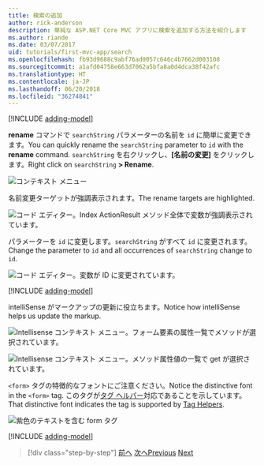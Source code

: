 ```yaml
---
title: 検索の追加
author: rick-anderson
description: 単純な ASP.NET Core MVC アプリに検索を追加する方法を紹介します
ms.author: riande
ms.date: 03/07/2017
uid: tutorials/first-mvc-app/search
ms.openlocfilehash: fb93d9688c9abf76ad0057c646c4b7662d003108
ms.sourcegitcommit: a1afd04758e663d7062a5bfa8a0d4dca38f42afc
ms.translationtype: HT
ms.contentlocale: ja-JP
ms.lasthandoff: 06/20/2018
ms.locfileid: "36274841"
---
```

[!INCLUDE [adding-model](~/includes/mvc-intro/search1.md)]

<span data-ttu-id="79002-103">**rename** コマンドで `searchString` パラメーターの名前を `id` に簡単に変更できます。</span><span class="sxs-lookup"><span data-stu-id="79002-103">You can quickly rename the `searchString` parameter to `id` with the **rename** command.</span></span> <span data-ttu-id="79002-104">`searchString` を右クリックし、**[名前の変更]** をクリックします。</span><span class="sxs-lookup"><span data-stu-id="79002-104">Right click on `searchString` **> Rename**.</span></span>

![コンテキスト メニュー](search/_static/rename.png)

<span data-ttu-id="79002-106">名前変更ターゲットが強調表示されます。</span><span class="sxs-lookup"><span data-stu-id="79002-106">The rename targets are highlighted.</span></span>

![コード エディター。Index ActionResult メソッド全体で変数が強調表示されています。](search/_static/rename2.png)

<span data-ttu-id="79002-108">パラメーターを `id` に変更します。`searchString` がすべて `id` に変更されます。</span><span class="sxs-lookup"><span data-stu-id="79002-108">Change the parameter to `id` and all occurrences of `searchString` change to `id`.</span></span>

![コード エディター。変数が ID に変更されています。](search/_static/rename3.png)

[!INCLUDE [adding-model](~/includes/mvc-intro/search2.md)]

<span data-ttu-id="79002-110">intelliSense がマークアップの更新に役立ちます。</span><span class="sxs-lookup"><span data-stu-id="79002-110">Notice how intelliSense helps us update the markup.</span></span>

![Intellisense コンテキスト メニュー。フォーム要素の属性一覧でメソッドが選択されています。](search/_static/int_m.png)

![Intellisense コンテキスト メニュー。メソッド属性値の一覧で get が選択されています。](search/_static/int_get.png)

<span data-ttu-id="79002-113">`<form>` タグの特徴的なフォントにご注意ください。</span><span class="sxs-lookup"><span data-stu-id="79002-113">Notice the distinctive font in the `<form>` tag.</span></span> <span data-ttu-id="79002-114">このタグが[タグ ヘルパー](~/mvc/views/tag-helpers/intro.md)対応であることを示しています。</span><span class="sxs-lookup"><span data-stu-id="79002-114">That distinctive font indicates the tag is supported by [Tag Helpers](~/mvc/views/tag-helpers/intro.md).</span></span>

![紫色のテキストを含む form タグ](search/_static/th_font.png)

[!INCLUDE [adding-model](~/includes/mvc-intro/search3.md)]

> [!div class="step-by-step"]
> <span data-ttu-id="79002-116">[前へ](controller-methods-views.md)
> [次へ](new-field.md)</span><span class="sxs-lookup"><span data-stu-id="79002-116">[Previous](controller-methods-views.md)
[Next](new-field.md)</span></span>  

